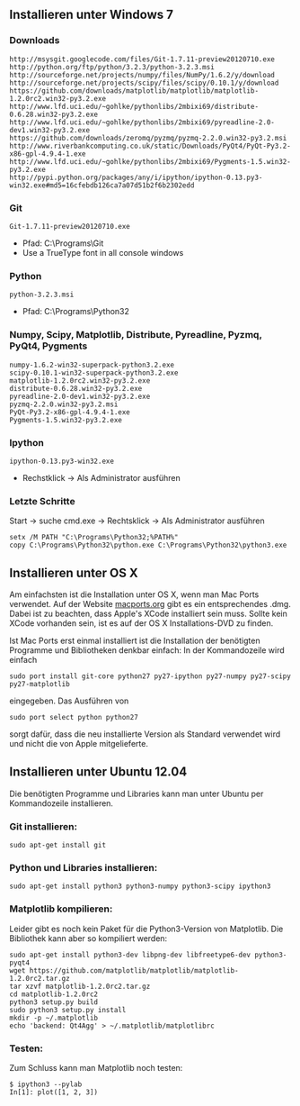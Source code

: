 ## Installieren unter Windows 7

### Downloads

	http://msysgit.googlecode.com/files/Git-1.7.11-preview20120710.exe
	http://python.org/ftp/python/3.2.3/python-3.2.3.msi
	http://sourceforge.net/projects/numpy/files/NumPy/1.6.2/y/download
	http://sourceforge.net/projects/scipy/files/scipy/0.10.1/y/download
	https://github.com/downloads/matplotlib/matplotlib/matplotlib-1.2.0rc2.win32-py3.2.exe
	http://www.lfd.uci.edu/~gohlke/pythonlibs/2mbixi69/distribute-0.6.28.win32-py3.2.exe
	http://www.lfd.uci.edu/~gohlke/pythonlibs/2mbixi69/pyreadline-2.0-dev1.win32-py3.2.exe
	https://github.com/downloads/zeromq/pyzmq/pyzmq-2.2.0.win32-py3.2.msi
	http://www.riverbankcomputing.co.uk/static/Downloads/PyQt4/PyQt-Py3.2-x86-gpl-4.9.4-1.exe
	http://www.lfd.uci.edu/~gohlke/pythonlibs/2mbixi69/Pygments-1.5.win32-py3.2.exe
	http://pypi.python.org/packages/any/i/ipython/ipython-0.13.py3-win32.exe#md5=16cfebdb126ca7a07d51b2f6b2302edd

### Git

	Git-1.7.11-preview20120710.exe

* Pfad: C:\Programs\Git
* Use a TrueType font in all console windows

### Python

	python-3.2.3.msi

* Pfad: C:\Programs\Python32

### Numpy, Scipy, Matplotlib, Distribute, Pyreadline, Pyzmq, PyQt4, Pygments

	numpy-1.6.2-win32-superpack-python3.2.exe
	scipy-0.10.1-win32-superpack-python3.2.exe
	matplotlib-1.2.0rc2.win32-py3.2.exe
	distribute-0.6.28.win32-py3.2.exe
	pyreadline-2.0-dev1.win32-py3.2.exe
	pyzmq-2.2.0.win32-py3.2.msi
	PyQt-Py3.2-x86-gpl-4.9.4-1.exe
	Pygments-1.5.win32-py3.2.exe

### Ipython

	ipython-0.13.py3-win32.exe

* Rechstklick -> Als Administrator ausführen

### Letzte Schritte

Start -> suche cmd.exe -> Rechtsklick -> Als Administrator ausführen

	setx /M PATH "C:\Programs\Python32;%PATH%"
	copy C:\Programs\Python32\python.exe C:\Programs\Python32\python3.exe

## Installieren unter OS X

Am einfachsten ist die Installation unter OS X, wenn man Mac Ports verwendet. Auf der Website [macports.org](http://www.macports.org/) gibt es ein entsprechendes .dmg. Dabei ist zu beachten, dass Apple's XCode installiert sein muss. Sollte kein XCode vorhanden sein, ist es auf der OS X Installations-DVD zu finden.

Ist Mac Ports erst einmal installiert ist die Installation der benötigten Programme und Bibliotheken denkbar einfach: In der Kommandozeile wird einfach

    sudo port install git-core python27 py27-ipython py27-numpy py27-scipy py27-matplotlib

eingegeben. Das Ausführen von

    sudo port select python python27

sorgt dafür, dass die neu installierte Version als Standard verwendet wird und nicht die von Apple mitgelieferte.


## Installieren unter Ubuntu 12.04

Die benötigten Programme und Libraries kann man unter Ubuntu per Kommandozeile installieren.

### Git installieren:

    sudo apt-get install git

### Python und Libraries installieren:

    sudo apt-get install python3 python3-numpy python3-scipy ipython3

### Matplotlib kompilieren:

Leider gibt es noch kein Paket für die Python3-Version von Matplotlib.
Die Bibliothek kann aber so kompiliert werden:

    sudo apt-get install python3-dev libpng-dev libfreetype6-dev python3-pyqt4
    wget https://github.com/matplotlib/matplotlib/matplotlib-1.2.0rc2.tar.gz
    tar xzvf matplotlib-1.2.0rc2.tar.gz
    cd matplotlib-1.2.0rc2
    python3 setup.py build
    sudo python3 setup.py install
    mkdir -p ~/.matplotlib
    echo 'backend: Qt4Agg' > ~/.matplotlib/matplotlibrc

### Testen:

Zum Schluss kann man Matplotlib noch testen:

    $ ipython3 --pylab
    In[1]: plot([1, 2, 3])
